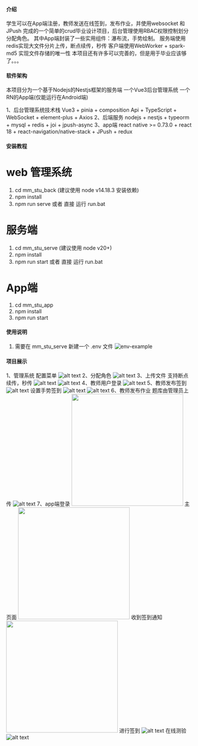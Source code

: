 #### 介绍
学生可以在App端注册，教师发送在线签到，发布作业，并使用websocket 和 JPush 完成的一个简单的crud毕业设计项目，后台管理使用RBAC权限控制划分分配角色。
其中App端封装了一些实用组件：瀑布流，手势绘制。
服务端使用redis实现大文件分片上传，断点续传，秒传
客户端使用WebWorker + spark-md5 实现文件存储的唯一性
本项目还有许多可以完善的，但是用于毕业应该够了。。。

#### 软件架构

本项目分为一个基于Nodejs的Nestjs框架的服务端
一个Vue3后台管理系统
一个RN的App端(仅能运行在Android端)

1、后台管理系统技术栈
Vue3 + pinia + composition Api + TypeScript + WebSocket + element-plus + Axios
2、后端服务
nodejs + nestjs + typeorm + mysql + redis + joi + jpush-async
3、app端
react native >= 0.73.0 + react 18 + react-navigation/native-stack + JPush + redux
#### 安装教程
#   web 管理系统
1.  cd mm_stu_back (建议使用 node v14.18.3 安装依赖)
2.  npm install
3.  npm run serve 或者 直接 运行 run.bat

#   服务端
1. cd mm_stu_serve (建议使用 node v20+)
2. npm install
3. npm run start 或者 直接 运行 run.bat

#   App端
1. cd mm_stu_app
2. npm install
3. npm run start

#### 使用说明

1. 需要在 mm_stu_serve 新建一个 .env 文件
![env-example](./env-example.png)

#### 项目展示
1、管理系统 配置菜单
![alt text](image.png)
2、分配角色
![alt text](image-1.png)
3、上传文件 支持断点续传，秒传
![alt text](image-2.png)
![alt text](image-3.png)
4、教师用户登录
![alt text](image-4.png)
5、教师发布签到
![alt text](image-5.png)
设置手势签到
![alt text](image-6.png)
![alt text](image-7.png)
6、教师发布作业 题库由管理员上传
![alt text](image-8.png)
7、app端登录
<img src='27b5371d5d03b60c1bc11fa3a049df1.jpg' width=300 />
主页面
<img src='953827007288071932ee7cef8e8a0e9.jpg' width=300 />
收到签到通知
<img src='267e850bc763d44b12b4b1a703dba4b.jpg' width=300 />
进行签到
![alt text](example.gif)
在线测验
![alt text](example-2.gif)


